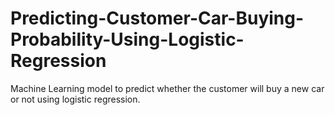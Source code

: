 # Predicting-Customer-Car-Buying-Probability-Using-Logistic-Regression
Machine Learning model to predict whether the customer will buy a new car or not using logistic regression.
